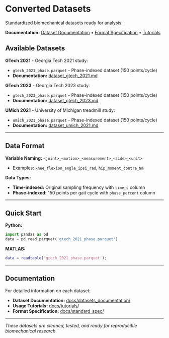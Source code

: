 # Converted Datasets

Standardized biomechanical datasets ready for analysis.

**Documentation:** [Dataset Documentation](../docs/datasets_documentation/) • [Format Specification](../docs/standard_spec/standard_spec.md) • [Tutorials](../docs/tutorials/)

## Available Datasets

**GTech 2021** - Georgia Tech 2021 study:
- `gtech_2021_phase.parquet` - Phase-indexed dataset (150 points/cycle) 
- **Documentation:** [dataset_gtech_2021.md](../docs/reference/datasets_documentation/dataset_gtech_2021.md)

**GTech 2023** - Georgia Tech 2023 study:
- `gtech_2023_phase.parquet` - Phase-indexed dataset (150 points/cycle)
- **Documentation:** [dataset_gtech_2023.md](../docs/reference/datasets_documentation/dataset_gtech_2023.md)

**UMich 2021** - University of Michigan treadmill study:
- `umich_2021_phase.parquet` - Phase-indexed dataset (150 points/cycle)
- **Documentation:** [dataset_umich_2021.md](../docs/reference/datasets_documentation/dataset_umich_2021.md)

---

## Data Format

**Variable Naming:** `<joint>_<motion>_<measurement>_<side>_<unit>`
- Examples: `knee_flexion_angle_ipsi_rad`, `hip_moment_contra_Nm`

**Data Types:**
- **Time-indexed:** Original sampling frequency with `time_s` column
- **Phase-indexed:** 150 points per gait cycle with `phase_percent` column

---

## Quick Start

**Python:**
```python
import pandas as pd
data = pd.read_parquet('gtech_2021_phase.parquet')
```

**MATLAB:**
```matlab
data = readtable('gtech_2021_phase.parquet');
```

---

## Documentation

For detailed information on each dataset:
- **Dataset Documentation:** [docs/datasets_documentation/](../docs/datasets_documentation/)
- **Usage Tutorials:** [docs/tutorials/](../docs/tutorials/)
- **Format Specification:** [docs/standard_spec/](../docs/standard_spec/)

---

*These datasets are cleaned, tested, and ready for reproducible biomechanical research.*